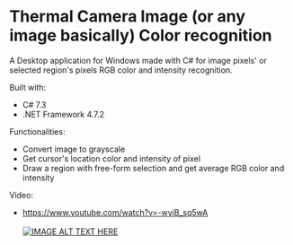 # Thermal Camera Image (or any image basically) Color recognition

A Desktop application for Windows made with C# for image pixels' or selected region's pixels RGB color and intensity recognition.

Built with:
 * C# 7.3
 * .NET Framework 4.7.2
 
 Functionalities:
  * Convert image to grayscale
  * Get cursor's location color and intensity of pixel
  * Draw a region with free-form selection and get average RGB color and intensity
  
  Video: <br>
   * https://www.youtube.com/watch?v=-wyiB_sq5wA <br> <br>
  [![IMAGE ALT TEXT HERE](https://img.youtube.com/vi/-wyiB_sq5wA/0.jpg)](https://www.youtube.com/watch?v=-wyiB_sq5wA)
  
 

